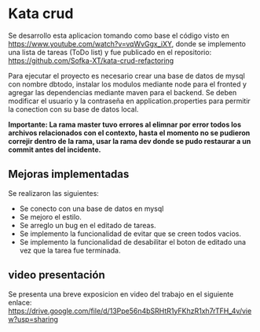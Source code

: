 # Kata crud
Se desarrollo esta aplicacion tomando como base el código visto en https://www.youtube.com/watch?v=vqWvGgx_iXY, donde se implemento una lista de tareas (ToDo list) y fue publicado en el repositorio:
https://github.com/Sofka-XT/kata-crud-refactoring

Para ejecutar el proyecto es necesario crear una base de datos de mysql con nombre dbtodo, instalar los modulos mediante node para el fronted y agregar las dependencias mediante maven para el backend. Se deben modificar el usuario y la contraseña en application.properties para permitir la conection con su base de datos local.

**Importante: La rama master tuvo errores al elimnar por error todos los archivos relacionados con el contexto, hasta el momento no se pudieron correjir dentro de la rama, usar la rama dev donde se pudo restaurar a un commit antes del incidente.**

## Mejoras implementadas
Se realizaron las siguientes:
- Se conecto con una base de datos en mysql
- Se mejoro el estilo.
- Se arreglo un bug en el editado de tareas.
- Se implemento la funcionalidad de evitar que se creen todos vacios.
- Se implemento la funcionalidad de desabilitar el boton de editado una vez que la tarea fue terminada.

## video presentación

Se presenta una breve exposicion en video del trabajo en el siguiente enlace: https://drive.google.com/file/d/13Ppe56n4bSRHtR1yFKhzR1xh7rTFH_4v/view?usp=sharing





